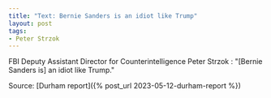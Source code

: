 ```yaml
---
title: "Text: Bernie Sanders is an idiot like Trump"
layout: post
tags:
- Peter Strzok
---
```


FBI Deputy Assistant Director for Counterintelligence Peter Strzok
: "\[Bernie Sanders is\] an idiot like Trump."

Source: [Durham report]({% post_url 2023-05-12-durham-report %})
